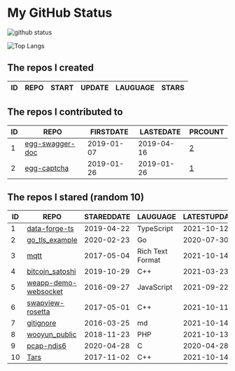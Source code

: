 # My GitHub Status

<img src="https://github-readme-stats-1.yihong0618.vercel.app/api?username=jc-lathander&show_icons=true&&&hide_title=true&count_private=true" alt="github status" />

![Top Langs](https://github-readme-stats-1.yihong0618.vercel.app/api/top-langs/?username=jc-lathander&layout=compact)

<!--START_SECTION:my_github-->
## The repos I created
| ID | REPO | START | UPDATE | LAUGUAGE | STARS |
|----|------|-------|--------|----------|-------|

## The repos I contributed to
| ID |                                REPO                                | FIRSTDATE  | LASTEDATE  |                                          PRCOUNT                                           |
|----|--------------------------------------------------------------------|------------|------------|--------------------------------------------------------------------------------------------|
|  1 | [egg-swagger-doc](https://github.com/Yanshijie-EL/egg-swagger-doc) | 2019-01-07 | 2019-04-16 | [2](https://github.com/Yanshijie-EL/egg-swagger-doc/pulls?q=is%3Apr+author%3Ajc-lathander) |
|  2 | [egg-captcha](https://github.com/Raoul1996/egg-captcha)            | 2019-01-26 | 2019-01-26 | [1](https://github.com/Raoul1996/egg-captcha/pulls?q=is%3Apr+author%3Ajc-lathander)        |

## The repos I stared (random 10)
| ID |                                  REPO                                   | STAREDDATE |     LAUGUAGE     | LATESTUPDATE |
|----|-------------------------------------------------------------------------|------------|------------------|--------------|
|  1 | [data-forge-ts](https://github.com/data-forge/data-forge-ts)            | 2019-04-22 | TypeScript       | 2021-10-12   |
|  2 | [go_tls_example](https://github.com/michelia/go_tls_example)            | 2020-02-23 | Go               | 2020-07-30   |
|  3 | [mqtt](https://github.com/mcxiaoke/mqtt)                                | 2017-05-04 | Rich Text Format | 2021-10-14   |
|  4 | [bitcoin_satoshi](https://github.com/brain-zhang/bitcoin_satoshi)       | 2019-10-29 | C++              | 2021-03-23   |
|  5 | [weapp-demo-websocket](https://github.com/CFETeam/weapp-demo-websocket) | 2016-09-27 | JavaScript       | 2021-09-22   |
|  6 | [swapview-rosetta](https://github.com/lilydjwg/swapview-rosetta)        | 2017-05-01 | C++              | 2021-10-11   |
|  7 | [gitignore](https://github.com/github/gitignore)                        | 2016-03-25 | md               | 2021-10-14   |
|  8 | [wooyun_public](https://github.com/hanc00l/wooyun_public)               | 2018-11-23 | PHP              | 2021-10-13   |
|  9 | [pcap-ndis6](https://github.com/SageAxcess/pcap-ndis6)                  | 2020-04-28 | C                | 2020-04-28   |
| 10 | [Tars](https://github.com/TarsCloud/Tars)                               | 2017-11-02 | C++              | 2021-10-14   |

<!--END_SECTION:my_github-->
